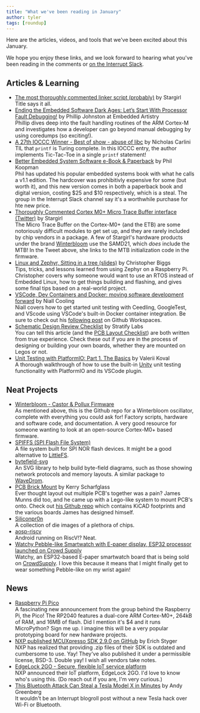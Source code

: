 ```yaml
---
title: "What we've been reading in January"
author: tyler
tags: [roundup]
---
```


<!-- excerpt start -->

Here are the articles, videos, and tools that we've been excited about this
January.

<!-- excerpt end -->

We hope you enjoy these links, and we look forward to hearing what you've been
reading in the comments or
[on the Interrupt Slack](https://interrupt-slack.herokuapp.com/).

## Articles & Learning

- [The most thoroughly commented linker script (probably)](https://blog.thea.codes/the-most-thoroughly-commented-linker-script/)
  by Stargirl<br> Title says it all.
- [Ending the Embedded Software Dark Ages: Let’s Start With Processor Fault Debugging!](https://embeddedartistry.com/blog/2021/01/11/hard-fault-debugging/)
  by Phillip Johnston at Embedded Artistry<br>Phillip dives deep into the fault
  handling routines of the ARM Cortex-M and investigates how a developer can go
  beyond manual debugging by using coredumps (so exciting!).
- [A 27th IOCCC Winner - Best of show - abuse of libc](https://www.ioccc.org/2020/carlini/index.html)
  by Nicholas Carlini<br> TIL that `printf` is Turing complete. In this IOCCC
  entry, the author implements Tic-Tac-Toe in a single `printf` statement!
- [Better Embedded System Software e-Book & Paperback](https://betterembsw.blogspot.com/2021/02/better-embedded-system-software-e-book.html?m=1)
  by Phil Koopman<br> Phil has updated his popular embedded systems book with
  what he calls a v1.1 edition. The hardcover was prohibitivly expensive for
  some (but worth it), and this new version comes in both a paperback book and
  digital version, costing $25 and $10 respectively, which is a steal. The group
  in the Interrupt Slack channel say it's a worthwhile purchase for hte new
  price.
- [Thoroughly Commented Cortex M0+ Micro Trace Buffer interface (Twitter)](https://twitter.com/theavalkyrie/status/1353925165072207872?s=21)
  by Stargirl<br> The Micro Trace Buffer on the Cortex-M0+ (and the ETB) are
  some notoriously difficult modules to get set up, and they are rarely included
  by chip vendors in a package. A few of Stargirl's hardware products under the
  brand [Winterbloom](https://winterbloom.com/) use the SAMD21, which _does_
  include the MTB! In the Tweet above, she links to the MTB initialization code
  in the firmware.
- [Linux and Zephyr, Sitting in a tree (slides)](http://christopher.biggs.id.au/talk/2021-01-24-linux-zephyr/)
  by Christopher Biggs<br> Tips, tricks, and lessons learned from using Zephyr
  on a Raspberry Pi. Christopher covers why someone would want to use an RTOS
  instead of Embedded Linux, how to get things building and flashing, and gives
  some final tips based on a real-world project.
- [VSCode, Dev Containers and Docker: moving software development forward](https://blog.feabhas.com/2021/01/vscode-dev-containers-and-docker-moving-software-development-forward/)
  by Niall Cooling<br> Niall covers how to get started unit testing with
  Ceedling, GoogleTest, and VScode using VSCode's built-in Docker container
  integration. Be sure to check out his
  [following post](https://blog.feabhas.com/2021/01/github-codespaces-and-online-development/)
  on Github Workspaces.
- [Schematic Design Review Checklist](https://blog.stratifylabs.co/device/2021-01-05-Schematic-Design-Review-Checklist/)
  by Stratify Labs<br> You can tell this article (and the
  [PCB Layout Checklist](https://blog.stratifylabs.co/device/2021-01-05-PCB-Layout-Design-Review-Checklist/))
  are both written from true experience. Check these out if you are in the
  process of designing or building your own boards, whether they are mounted on
  Legos or not.
- [Unit Testing with PlatformIO: Part 1. The Basics](https://piolabs.com/blog/insights/unit-testing-part-1.html)
  by Valerii Koval<br> A thorough walkthrough of how to use the built-in
  [Unity](http://www.throwtheswitch.org/unity) unit testing functionality with
  PlatformIO and its VSCode plugin.

## Neat Projects

- [Winterbloom - Castor & Pollux Firmware](https://github.com/theacodes/Winterbloom_Castor_and_Pollux)<br>
  As mentioned above, this is the Github repo for a Winterbloom oscillator,
  complete with everything you could ask for! Factory scripts, hardware and
  software code, and documentation. A very good resource for someone wanting to
  look at an open-source Cortex-M0+ based firmware.
- [SPIFFS (SPI Flash File System)](https://github.com/pellepl/spiffs)<br> A file
  system built for SPI NOR flash devices. It might be a good alternative to
  [LittleFS](https://github.com/littlefs-project/littlefs).
- [bytefield-svg](https://bytefield-svg.deepsymmetry.org/bytefield-svg/1.5.0/intro.html)<br>
  An SVG library to help build byte-field diagrams, such as those showing
  network protocols and memory layouts. A similar package to
  [WaveDrom](https://wavedrom.com/).
- [PCB Brick Mount](https://lab.jamesmunns.com/projects/brick-mount.html#brick-mount)
  by Kerry Scharfglass<br> Ever thought layout out multiple PCB's together was a
  pain? James Munns did too, and he came up with a Lego-like system to mount
  PCB's onto. Check out
  [his Github repo](https://github.com/jamesmunns/brick-mount) which contains
  KiCAD footprints and the various boards James has designed himself.
- [Siliconpr0n](https://siliconpr0n.org/map/)<br> A collection of die images of
  a plethora of chips.
- [aosp-riscv](https://github.com/T-head-Semi/aosp-riscv)<br> Android running on
  RiscV!? Neat.
- [Watchy Pebble-like Smartwatch with E-paper display, ESP32 processor launched on Crowd Supply](https://www.cnx-software.com/2021/02/04/watchy-pebble-like-smartwatch-with-e-paper-display-esp32-processor/)<br>
  Watchy, an ESP32-based E-paper smartwatch board that is being sold on
  [CrowdSupply](https://www.crowdsupply.com/sqfmi/watchy). I love this because
  it means that I might finally get to wear something Pebble-like on my wrist
  again!

## News

- [Raspberry Pi Pico](https://www.raspberrypi.org/products/raspberry-pi-pico/)<br>
  A fascinating new announcement from the group behind the Raspberry Pi, the
  Pico! The RP2040 features a dual-core ARM Cortex-M0+, 264kB of RAM, and 16MB
  of flash. Did I mention it's $4 and it runs MicroPython? Sign me up. I imagine
  this will be a very popular prototyping board for new hardware projects.
- [NXP published MCUXpresso SDK 2.9.0 on GitHub](https://mcuoneclipse.com/2021/01/24/nxp-published-mcuxpresso-sdk-2-9-0-on-github/)
  by Erich Styger<br> NXP has realized that providing .zip files of their SDK is
  outdated and cumbersome to use. Yay! They've also published it under a
  permissible license, BSD-3. Double yay! I wish all vendors take notes.
- [EdgeLock 2GO - Secure, flexible IoT service platform ](https://www.nxp.com/products/security-and-authentication/secure-service-2go-platform/edgelock-2go:EDGELOCK-2GO)<br>
  NXP announced their IoT platform, EdgeLock 2GO. I'd love to know who's using
  this. (Do reach out if you are, I'm very curious.)
- [This Bluetooth Attack Can Steal a Tesla Model X in Minutes](https://www.wired.com/story/tesla-model-x-hack-bluetooth/)
  by Andy Greenberg<br> It wouldn't be an Interrupt blogroll post without a new
  Tesla hack over Wi-Fi or Bluetooth.
